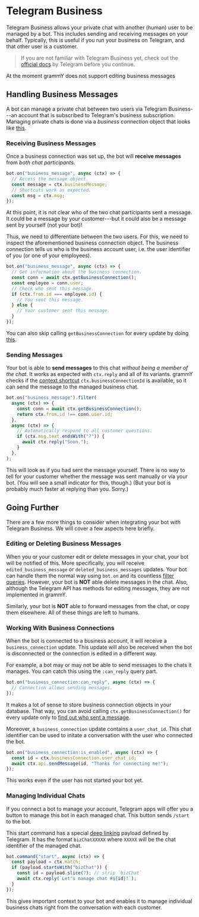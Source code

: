 # Telegram Business

Telegram Business allows your private chat with another (human) user to be managed by a bot.
This includes sending and receiving messages on your behalf.
Typically, this is useful if you run your business on Telegram, and that other user is a customer.

> If you are not familiar with Telegram Business yet, check out the [official docs](https://core.telegram.org/bots#manage-your-business) by Telegram before you continue.

At the moment grammY does not support editing business messages

## Handling Business Messages

A bot can manage a private chat between two users via Telegram Business---an account that is subscribed to Telegram's business subscription.
Managing private chats is done via a _business connection_ object that looks like [this](/ref/types/businessconnection).

### Receiving Business Messages

Once a business connection was set up, the bot will **receive messages** from _both chat participants_.

```ts
bot.on("business_message", async (ctx) => {
  // Access the message object.
  const message = ctx.businessMessage;
  // Shortcuts work as expected.
  const msg = ctx.msg;
});
```

At this point, it is not clear who of the two chat participants sent a message.
It could be a message by your customer---but it could also be a message sent by yourself (not your bot)!

Thus, we need to differentiate between the two users.
For this, we need to inspect the aforementioned business connection object.
The business connection tells us who is the business account user, i.e. the user identifier of you (or one of your employees).

```ts
bot.on("business_message", async (ctx) => {
  // Get information about the business connection.
  const conn = await ctx.getBusinessConnection();
  const employee = conn.user;
  // Check who sent this message.
  if (ctx.from.id === employee.id) {
    // You sent this message.
  } else {
    // Your customer sent this message.
  }
});
```

You can also skip calling `getBusinessConnection` for every update by doing [this](#working-with-business-connections).

### Sending Messages

Your bot is able to **send messages** to this chat _without being a member of the chat_.
It works as expected with `ctx.reply` and all of its variants.
grammY checks if the [context shortcut](../guide/context#shortcuts) `ctx.businessConnectionId` is available, so it can send the message to the managed business chat.

```ts
bot.on("business_message").filter(
  async (ctx) => {
    const conn = await ctx.getBusinessConnection();
    return ctx.from.id !== conn.user.id;
  },
  async (ctx) => {
    // Automatically respond to all customer questions.
    if (ctx.msg.text.endsWith("?")) {
      await ctx.reply("Soon.");
    }
  },
);
```

This will look as if you had sent the message yourself.
There is no way to tell for your customer whether the message was sent manually or via your bot.
(You will see a small indicator for this, though.)
(But your bot is probably much faster at replying than you.
Sorry.)

## Going Further

There are a few more things to consider when integrating your bot with Telegram Business.
We will cover a few aspects here briefly.

### Editing or Deleting Business Messages

When you or your customer edit or delete messages in your chat, your bot will be notified of this.
More specifically, you will receive `edited_business_message` or `deleted_business_messages` updates.
Your bot can handle them the normal way using `bot.on` and its countless [filter queries](../guide/filter-queries).
However, your bot is **NOT** able delete messages in the chat.
Also, although the Telegram API has methods for editing messages, they are not implemented in grammY.

Similarly, your bot is **NOT** able to forward messages from the chat, or copy them elsewhere.
All of these things are left to humans.

### Working With Business Connections

When the bot is connected to a business account, it will receive a `business_connection` update.
This update will also be received when the bot is disconnected or the connection is edited in a different way.

For example, a bot may or may not be able to send messages to the chats it manages.
You can catch this using the `:can_reply` query part.

```ts
bot.on("business_connection:can_reply", async (ctx) => {
  // Connection allows sending messages.
});
```

It makes a lot of sense to store business connection objects in your database.
That way, you can avoid calling `ctx.getBusinessConnection()` for every update only to [find out who sent a message](#receiving-business-messages).

Moreover, a `business_connection` update contains a `user_chat_id`.
This chat identifier can be used to initate a conversation with the user who connected the bot.

```ts
bot.on("business_connection:is_enabled", async (ctx) => {
  const id = ctx.businessConnection.user_chat_id;
  await ctx.api.sendMessage(id, "Thanks for connecting me!");
});
```

This works even if the user has not started your bot yet.

### Managing Individual Chats

If you connect a bot to manage your account, Telegram apps will offer you a button to manage this bot in each managed chat.
This button sends `/start` to the bot.

This start command has a special [deep linking](../guide/commands#deep-linking-support) payload defined by Telegram.
It has the format `bizChatXXXXX` where `XXXXX` will be the chat identifier of the managed chat.

```ts
bot.command("start", async (ctx) => {
  const payload = ctx.match;
  if (payload.startsWith("bizChat")) {
    const id = payload.slice(7); // strip `bizChat`
    await ctx.reply(`Let's manage chat #${id}!`);
  }
});
```

This gives important context to your bot and enables it to manage individual business chats right from the conversation with each customer.
